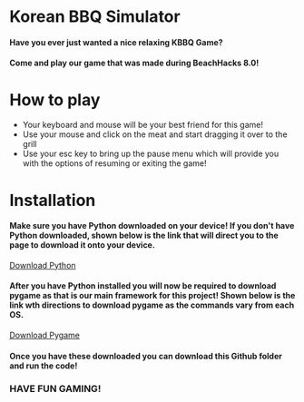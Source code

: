 # Korean BBQ Simulator 
#### Have you ever just wanted a nice relaxing KBBQ Game? 

#### Come and play our game that was made during BeachHacks 8.0!

# How to play 
- Your keyboard and mouse will be your best friend for this game!
- Use your mouse and click on the meat and start dragging it over to the grill
- Use your esc key to bring up the pause menu which will provide you with the options of resuming or exiting the game!

# Installation 
#### Make sure you have Python downloaded on your device! If you don't have Python downloaded, shown below is the link that will direct you to the page to download it onto your device. 

[Download Python](https://www.python.org/downloads/)

#### After you have Python installed you will now be required to download pygame as that is our main framework for this project! Shown below is the link wth directions to download pygame as the commands vary from each OS. 

[Download Pygame](https://www.pygame.org/wiki/GettingStarted)

#### Once you have these downloaded you can download this Github folder and run the code! 

### HAVE FUN GAMING!